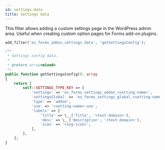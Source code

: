 ```yaml
---
id: settings-data
title: Settings data
---
```


This filter allows adding a custom settings page in the WordPress admin area. Useful when creating custom option pages for Forms add-on plugins.

```php
add_filter('es_forms_admin_settings_data', 'getSettingsConfig');

/**
 * Settings config data.
 *
 * @return array<mixed>
 */
public function getSettingsConfig(): array
{
	return [
		self::SETTINGS_TYPE_KEY => [
			'settings' => 'es_forms_settings_addon_<setting-name>',
			'settingsGlobal' => 'es_forms_settings_global_<setting-name>',
			'type' => 'addon',
			'use' => '<setting-name>-use',
			'labels' => [
				'title' => \__('Title', '<text-domain>'),
				'desc' => \__('Description', '<text-domain>'),
				'icon' => '<svg-icon>',
			],
		],
	];
}
```
